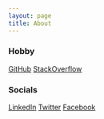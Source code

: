 ```yaml
---
layout: page
title: About
---
```


### Hobby

<a class="sidebar-nav-item" href="{{ site.github.repo }}" target="_blank">GitHub</a>
<a class="sidebar-nav-item" href="{{ site.socials.stackoverflow }}" target="_blank">StackOverflow</a>

### Socials

<a class="sidebar-nav-item" href="{{ site.socials.linkedin }}" target="_blank">LinkedIn</a>
<a class="sidebar-nav-item" href="{{ site.socials.twitter }}" target="_blank">Twitter</a>
<a class="sidebar-nav-item" href="{{ site.socials.facebook }}" target="_blank">Facebook</a>
